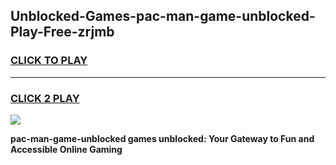 
## Unblocked-Games-pac-man-game-unblocked-Play-Free-zrjmb
<h3>
<a href="https://premium76.site?title=pac-man-game-unblocked&ref=21A">CLICK TO PLAY</a></h3>
<hr>

<h3>
<a href="https://premium76.site?title=pac-man-game-unblocked&ref=21A">CLICK 2 PLAY</a>
  
</h3>

<a href="https://premium76.site?title=pac-man-game-unblocked&ref=21A"><img src="https://clearcache.store/games.png"></a>


**pac-man-game-unblocked games unblocked: Your Gateway to Fun and Accessible Online Gaming**
